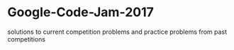 # Google-Code-Jam-2017
solutions to current competition problems and practice problems from past competitions
